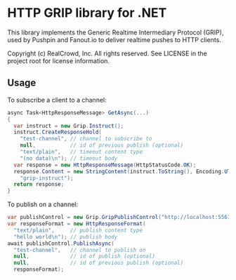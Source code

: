 HTTP GRIP library for .NET
==========================

This library implements the Generic Realtime Intermediary Protocol (GRIP), used by Pushpin and Fanout.io to deliver realtime pushes to HTTP clients.

Copyright (c) RealCrowd, Inc. All rights reserved. See LICENSE in the project root for license information.

Usage
-----

To subscribe a client to a channel:

```c#
async Task<HttpResponseMessage> GetAsync(...)
{
  var instruct = new Grip.Instruct();
  instruct.CreateResponseHold(
    "test-channel", // channel to subscribe to
    null,           // id of previous publish (optional)
    "text/plain",   // timeout content type
    "(no data)\n"); // timeout body
  var response = new HttpResponseMessage(HttpStatusCode.OK);
  response.Content = new StringContent(instruct.ToString(), Encoding.UTF8,
    "grip-instruct");
  return response;
}
```

To publish on a channel:

```c#
var publishControl = new Grip.GripPublishControl("http://localhost:5561");
var responseFormat = new HttpResponseFormat(
  "text/plain",     // publish content type
  "hello world\n"); // publish body
await publishControl.PublishAsync(
  "test-channel",   // channel to publish on
  null,             // id of publish (optional)
  null,             // id of previous publish (optional)
  responseFormat);
```

